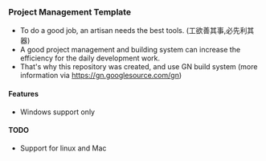 ### Project Management Template
- To do a good job, an artisan needs the best tools. (工欲善其事,必先利其器)
- A good project management and building system can increase the efficiency for the daily development work.
- That's why this repository was created, and use GN build system (more information via https://gn.googlesource.com/gn)

#### Features
- Windows support only

#### TODO
- Support for linux and Mac

